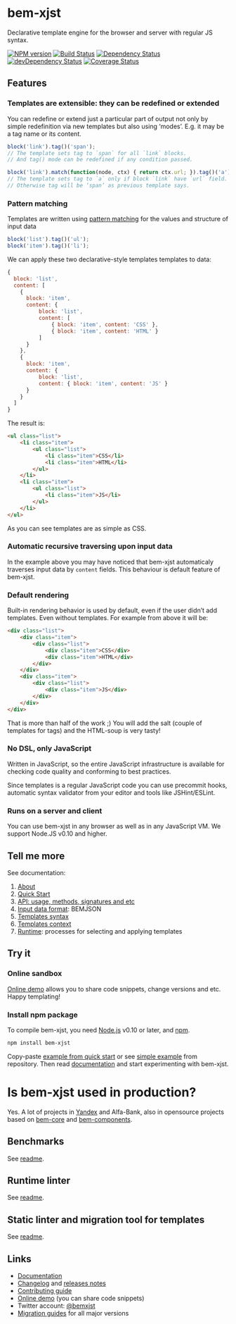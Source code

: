 # bem-xjst

Declarative template engine for the browser and server with regular JS syntax.

[![NPM version](http://img.shields.io/npm/v/bem-xjst.svg?style=flat)](http://www.npmjs.org/package/bem-xjst)
[![Build Status](http://img.shields.io/travis/bem/bem-xjst/master.svg)](https://travis-ci.org/bem/bem-xjst)
[![Dependency Status](https://david-dm.org/bem/bem-xjst.svg)](https://david-dm.org/bem/bem-xjst)
[![devDependency Status](https://david-dm.org/bem/bem-xjst/dev-status.svg)](https://david-dm.org/bem/bem-xjst#info=devDependencies)
[![Coverage Status](https://coveralls.io/repos/github/bem/bem-xjst/badge.svg?branch=coverage-badge)](https://coveralls.io/github/bem/bem-xjst?branch=coverage-badge)

## Features

### Templates are extensible: they can be redefined or extended

You can redefine or extend just a particular part of output not only by simple
redefinition via new templates but also using ‘modes’. E.g. it may be a tag name
or its content.

```js
block('link').tag()('span');
// The template sets tag to `span` for all `link` blocks.
// And tag() mode can be redefined if any condition passed.

block('link').match(function(node, ctx) { return ctx.url; }).tag()('a');
// The template sets tag to `a` only if block `link` have `url` field. 
// Otherwise tag will be ‘span’ as previous template says.
```

### Pattern matching

Templates are written using [pattern matching](/docs/en/7-runtime.md#how-templates-are-selected-and-applied) for the values and structure of input data

```js
block('list').tag()('ul');
block('item').tag()('li');
```

We can apply these two declarative-style templates templates to data:
```js
{
  block: 'list',
  content: [
    {
      block: 'item',
      content: {
          block: 'list',
          content: [
              { block: 'item', content: 'CSS' },
              { block: 'item', content: 'HTML' }
          ]
      }
    },
    {
      block: 'item',
      content: {
          block: 'list',
          content: { block: 'item', content: 'JS' }
      }
    }
  ] 
}
```

The result is:

```html
<ul class="list">
    <li class="item">
        <ul class="list">
            <li class="item">CSS</li>
            <li class="item">HTML</li>
        </ul>
    </li>
    <li class="item">
        <ul class="list">
            <li class="item">JS</li>
        </ul>
    </li>
</ul>
```

As you can see templates are as simple as CSS.

### Automatic recursive traversing upon input data

In the example above you may have noticed that bem-xjst automaticaly traverses input data by `content` fields. This behaviour is default feature of bem-xjst.

### Default rendering

Built-in rendering behavior is used by default, even if the user didn’t add templates. Even without templates. For example from above it will be:

```html
<div class="list">
    <div class="item">
        <div class="list">
            <div class="item">CSS</div>
            <div class="item">HTML</div>
        </div>
    </div>
    <div class="item">
        <div class="list">
            <div class="item">JS</div>
        </div>
    </div>
</div>
```

That is more than half of the work ;) You will add the salt (couple of templates for tags) and the HTML-soup is very tasty!


### No DSL, only JavaScript

Written in JavaScript, so the entire JavaScript infrastructure is available for checking code quality and conforming to best practices.

Since templates is a regular JavaScript code you can use precommit hooks, automatic syntax validator from your editor and tools like JSHint/ESLint.

### Runs on a server and client

You can use bem-xjst in any browser as well as in any JavaScript VM. We support Node.JS v0.10 and higher.


## Tell me more

See documentation:

1. [About](/blob/master/docs/en/1-about.md)
2. [Quick Start](/blob/master/docs/en/2-quick-start.md)
3. [API: usage, methods, signatures and etc](/blob/master/docs/en/3-api.md)
4. [Input data format](/blob/master/docs/en/4-data.md): BEMJSON
5. [Templates syntax](/blob/master/docs/en/5-templates-syntax.md)
6. [Templates context](/blob/master/docs/en/6-templates-context.md)
7. [Runtime](/blob/master/docs/en/7-runtime.md): processes for selecting and applying templates


## Try it

### Online sandbox

[Online demo](https://bem.github.io/bem-xjst/) allows you to share code snippets, change versions and etc. Happy templating!


### Install npm package

To compile bem-xjst, you need [Node.js](https://nodejs.org/) v0.10 or later, and [npm](https://www.npmjs.com/).

```bash
npm install bem-xjst
```

Copy-paste [example from quick start](https://github.com/bem/bem-xjst/blob/master/docs/en/2-quick-start.md#basic-example) or see [simple example](https://github.com/bem/bem-xjst/tree/master/examples/simple-page) from repository. Then read [documentation](https://github.com/bem/bem-xjst/blob/master/docs/en/) and start experimenting with bem-xjst.


# Is bem-xjst used in production?

Yes. A lot of projects in [Yandex](https://company.yandex.com/) and Alfa-Bank, also in opensource projects based on [bem-core](https://github.com/bem/bem-core) and [bem-components](https://github.com/bem/bem-components).

## Benchmarks

See [readme](https://github.com/bem/bem-xjst/tree/master/bench).

## Runtime linter

See [readme](https://github.com/bem/bem-xjst/tree/master/runtime-lint).

## Static linter and migration tool for templates

See [readme](https://github.com/bem/bem-xjst/tree/static-analyze/migration).

## Links

 * [Documentation](https://en.bem.info/platform/bem-xjst/)
 * [Changelog](CHANGELOG.md) and [releases notes](https://github.com/bem/bem-xjst/releases)
 * [Contributing guide](https://github.com/bem/bem-xjst/blob/master/CONTRIBUTING.md)
 * [Online demo](https://bem.github.io/bem-xjst/) (you can share code snippets)
 * Twitter account: [@bemxjst](https://twitter.com/bemxjst)
 * [Migration guides](https://github.com/bem/bem-xjst/wiki/Migration-guides) for all major versions
